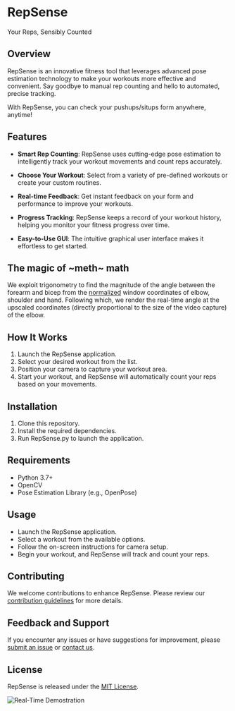 # RepSense
Your Reps, Sensibly Counted

## Overview

RepSense is an innovative fitness tool that leverages advanced pose estimation technology to make your workouts more effective and convenient. Say goodbye to manual rep counting and hello to automated, precise tracking.

With RepSense, you can check your pushups/situps form anywhere, anytime!

## Features

- **Smart Rep Counting**: RepSense uses cutting-edge pose estimation to intelligently track your workout movements and count reps accurately.

- **Choose Your Workout**: Select from a variety of pre-defined workouts or create your custom routines.

- **Real-time Feedback**: Get instant feedback on your form and performance to improve your workouts.

- **Progress Tracking**: RepSense keeps a record of your workout history, helping you monitor your fitness progress over time.

- **Easy-to-Use GUI**: The intuitive graphical user interface makes it effortless to get started.

## The magic of ~meth~ math
We exploit trigonometry to find the magnitude of the angle between the forearm and bicep from the [normalized](https://en.wikipedia.org/wiki/Normalization_(statistics)) window coordinates of elbow, shoulder and hand. Following which, we render the real-time angle at the upscaled coordinates (directly proportional to the size of the video capture) of the elbow.

## How It Works

1. Launch the RepSense application.
2. Select your desired workout from the list.
3. Position your camera to capture your workout area.
4. Start your workout, and RepSense will automatically count your reps based on your movements.

## Installation

1. Clone this repository.
2. Install the required dependencies.
3. Run RepSense.py to launch the application.

## Requirements

- Python 3.7+
- OpenCV
- Pose Estimation Library (e.g., OpenPose)

## Usage

- Launch the RepSense application.
- Select a workout from the available options.
- Follow the on-screen instructions for camera setup.
- Begin your workout, and RepSense will track and count your reps.

## Contributing

We welcome contributions to enhance RepSense. Please review our [contribution guidelines](CONTRIBUTING.md) for more details.

## Feedback and Support

If you encounter any issues or have suggestions for improvement, please [submit an issue](https://github.com/takatoshilee/RepSense/issues) or [contact us](mailto:tka767@gmail.com).

## License

RepSense is released under the [MIT License](LICENSE).

![Real-Time Demostration](https://github.com/.gif)
